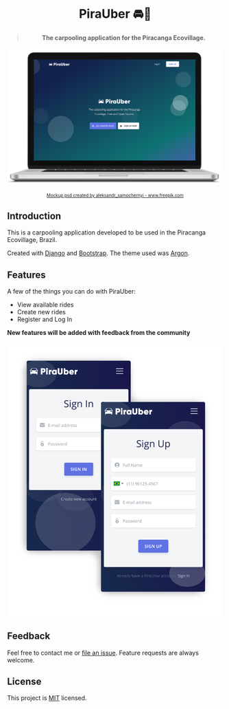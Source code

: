 <h1 align="center">PiraUber  🚘🌴</h1>

<blockquote align="center">
  <strong>The carpooling application for the Piracanga Ecovillage.</strong>
</blockquote>

![pirauber](laptop.png)


<p align="center" style='font-size:10px' ><a href="https://www.freepik.com/free-photos-vectors/mockup">Mockup psd created by aleksandr_samochernyi - www.freepik.com</a></p>


## Introduction

This is a carpooling application developed to be used in the Piracanga Ecovillage, Brazil.

Created with [Django](https://github.com/django/django) and [Bootstrap](https://getbootstrap.com/). The theme used was [Argon](https://www.creative-tim.com/product/argon-design-system).

## Features

A few of the things you can do with PiraUber:

* View available rides
* Create new rides
* Register and Log In

**New features will be added with feedback from the community**

<p align="center">
  <img alt="Pages" title="Pages" src="./pages.png" width="600px" />
</p>


## Feedback

Feel free to contact me or [file an issue](https://github.com/andrenbrandao/pirauber/issues/new). Feature requests are always welcome.


## License

This project is [MIT](LICENSE) licensed.

